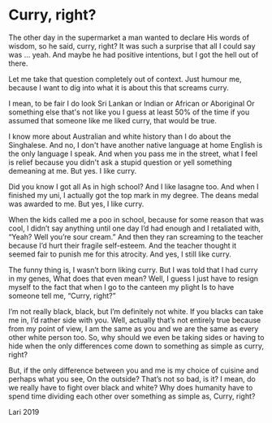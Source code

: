 # Curry, right?

The other day in the supermarket a man wanted to declare
His words of wisdom, so he said, curry, right?
It was such a surprise that all I could say was … yeah.
And maybe he had positive intentions, but I got the hell out of there.
 
Let me take that question completely out of context.
Just humour me, because I want to dig into what it is about this that screams curry.
 
I mean, to be fair I do look Sri Lankan or Indian or African or Aboriginal
Or something else that's not like you
I guess at least 50% of the time if you assumed that someone like me liked curry, that would be true.
 
I know more about Australian and white history than I do about the Singhalese.
And no, I don't have another native language at home
English is the only language I speak.
And when you pass me in the street, what I feel is relief because you didn't ask a stupid question or yell something demeaning at me.
But yes. I like curry.

Did you know I got all As in high school? And I like lasagne too.
And when I finished my uni, I actually got the top mark in my degree. The deans medal was awarded to me. But yes, I like curry.
 
When the kids called me a poo in school, because for some reason that was cool,
I didn’t say anything until one day I’d had enough and I retaliated with, “Yeah? Well you’re sour cream.”
And then they ran screaming to the teacher because I’d hurt their fragile self-esteem.
And the teacher thought it seemed fair to punish me for this atrocity.
And yes, I still like curry.
 
The funny thing is, I wasn’t born liking curry. But I was told that I had curry in my genes,
What does that even mean? Well, I guess I just have to resign myself to the fact that when I go to the canteen my plight
Is to have someone tell me, “Curry, right?”
 
 
I’m not really black, black, but I’m definitely not white. If you blacks can take me in, I’d rather side with you.
Well, actually that’s not entirely true because from my point of view, I am the same as you and we are the same as every other white person too.
So, why should we even be taking sides or having to hide when the only differences come down to something as simple as curry, right?
 
But, if the only difference between you and me is my choice of cuisine and perhaps what you see,
On the outside? That’s not so bad, is it? I mean, do we really have to fight over black and white?
Why does humanity have to spend time dividing each other over something as simple as,
Curry, right?
 
Lari 2019
